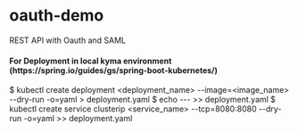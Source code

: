 # oauth-demo
REST API with Oauth and SAML

<h4> For Deployment in local kyma environment (https://spring.io/guides/gs/spring-boot-kubernetes/) </h4>

$ kubectl create deployment <deployment_name> --image=<image_name> --dry-run -o=yaml > deployment.yaml
$ echo --- >> deployment.yaml
$ kubectl create service clusterip <service_name> --tcp=8080:8080 --dry-run -o=yaml >> deployment.yaml
